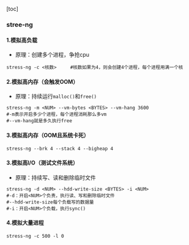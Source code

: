 [toc]

### stree-ng

#### 1.模拟高负载
* 原理：创建多个进程，争抢cpu
```shell
stress-ng -c <核数>     #核数如果为4，则会创建4个进程，每个进程用满一个核
```

#### 2.模拟高内存（会触发OOM）

* 原理：持续运行`malloc()`和`free()`

```shell
stress-ng -m <NUM> --vm-bytes <BYTES> --vm-hang 3600   
#-m表示开启多少个进程，每个进程消耗那么多vm
#--vm-hang就是多久执行free
```

#### 3.模拟高内存（OOM且系统卡死）
```shell
stress-ng --brk 4 --stack 4 --bigheap 4
```
#### 3.模拟高I/O（测试文件系统）
* 原理：持续写、读和删除临时文件
```shell
stress-ng -d <NUM> --hdd-write-size <BYTES> -i <NUM>
#-d：开启<NUM>个负责，执行读、写和删除临时文件
#--hdd-write-size每个负载写的数据量
#-i：开启<NUM>个负载，执行sync()
```

#### 4.模拟大量进程
```shell
stress-ng -c 500 -l 0
```
